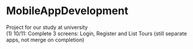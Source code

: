 # MobileAppDevelopment  
Project for our study at university  
(1) 10/11: Complete 3 screens: Login, Register and List Tours (still separate apps, not merge on completion)
